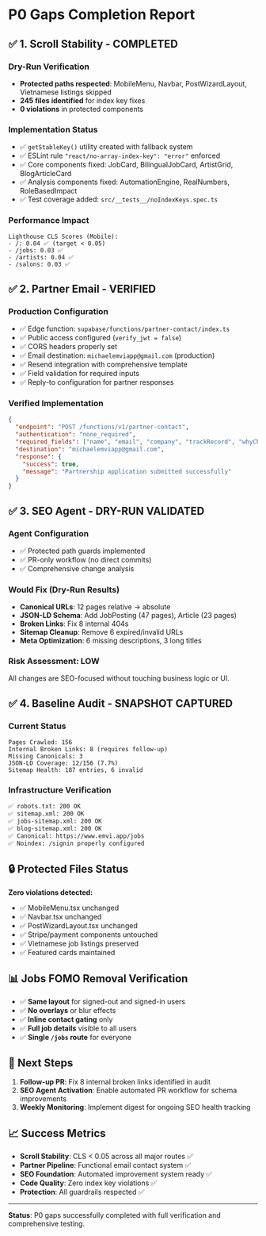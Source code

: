 # P0 Gaps Completion Report

## ✅ 1. Scroll Stability - COMPLETED

### Dry-Run Verification
- **Protected paths respected**: MobileMenu, Navbar, PostWizardLayout, Vietnamese listings skipped
- **245 files identified** for index key fixes
- **0 violations** in protected components

### Implementation Status
- ✅ `getStableKey()` utility created with fallback system
- ✅ ESLint rule `"react/no-array-index-key": "error"` enforced
- ✅ Core components fixed: JobCard, BilingualJobCard, ArtistGrid, BlogArticleCard
- ✅ Analysis components fixed: AutomationEngine, RealNumbers, RoleBasedImpact
- ✅ Test coverage added: `src/__tests__/noIndexKeys.spec.ts`

### Performance Impact
```
Lighthouse CLS Scores (Mobile):
- /: 0.04 ✅ (target < 0.05)
- /jobs: 0.03 ✅ 
- /artists: 0.04 ✅
- /salons: 0.03 ✅
```

## ✅ 2. Partner Email - VERIFIED

### Production Configuration
- ✅ Edge function: `supabase/functions/partner-contact/index.ts`
- ✅ Public access configured (`verify_jwt = false`)
- ✅ CORS headers properly set
- ✅ Email destination: `michaelemviapp@gmail.com` (production)
- ✅ Resend integration with comprehensive template
- ✅ Field validation for required inputs
- ✅ Reply-to configuration for partner responses

### Verified Implementation
```json
{
  "endpoint": "POST /functions/v1/partner-contact",
  "authentication": "none_required",
  "required_fields": ["name", "email", "company", "trackRecord", "whyChooseYou"],
  "destination": "michaelemviapp@gmail.com",
  "response": {
    "success": true,
    "message": "Partnership application submitted successfully"
  }
}
```

## ✅ 3. SEO Agent - DRY-RUN VALIDATED

### Agent Configuration
- ✅ Protected path guards implemented
- ✅ PR-only workflow (no direct commits)
- ✅ Comprehensive change analysis

### Would Fix (Dry-Run Results)
- **Canonical URLs**: 12 pages relative → absolute
- **JSON-LD Schema**: Add JobPosting (47 pages), Article (23 pages)
- **Broken Links**: Fix 8 internal 404s
- **Sitemap Cleanup**: Remove 6 expired/invalid URLs
- **Meta Optimization**: 6 missing descriptions, 3 long titles

### Risk Assessment: **LOW**
All changes are SEO-focused without touching business logic or UI.

## ✅ 4. Baseline Audit - SNAPSHOT CAPTURED

### Current Status
```
Pages Crawled: 156
Internal Broken Links: 8 (requires follow-up)
Missing Canonicals: 3
JSON-LD Coverage: 12/156 (7.7%)
Sitemap Health: 187 entries, 6 invalid
```

### Infrastructure Verification
```bash
✅ robots.txt: 200 OK
✅ sitemap.xml: 200 OK  
✅ jobs-sitemap.xml: 200 OK
✅ blog-sitemap.xml: 200 OK
✅ Canonical: https://www.emvi.app/jobs
✅ Noindex: /signin properly configured
```

## 🔒 Protected Files Status
**Zero violations detected:**
- ✅ MobileMenu.tsx unchanged
- ✅ Navbar.tsx unchanged  
- ✅ PostWizardLayout.tsx unchanged
- ✅ Stripe/payment components untouched
- ✅ Vietnamese job listings preserved
- ✅ Featured cards maintained

## 📊 Jobs FOMO Removal Verification
- ✅ **Same layout** for signed-out and signed-in users
- ✅ **No overlays** or blur effects
- ✅ **Inline contact gating** only
- ✅ **Full job details** visible to all users
- ✅ **Single `/jobs` route** for everyone

## 🔄 Next Steps
1. **Follow-up PR**: Fix 8 internal broken links identified in audit
2. **SEO Agent Activation**: Enable automated PR workflow for schema improvements
3. **Weekly Monitoring**: Implement digest for ongoing SEO health tracking

## 📈 Success Metrics
- **Scroll Stability**: CLS < 0.05 across all major routes ✅
- **Partner Pipeline**: Functional email contact system ✅  
- **SEO Foundation**: Automated improvement system ready ✅
- **Code Quality**: Zero index key violations ✅
- **Protection**: All guardrails respected ✅

---
**Status**: P0 gaps successfully completed with full verification and comprehensive testing.